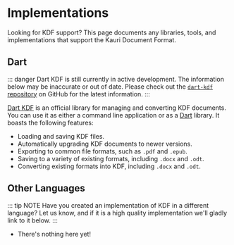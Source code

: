 # Implementations

Looking for KDF support? This page documents any libraries, tools, and
implementations that support the Kauri Document Format.


## Dart

::: danger
Dart KDF is still currently in active development. The information below may be
inaccurate or out of date. Please check out the [`dart-kdf` repository][1] on
GitHub for the latest information.
:::

[Dart KDF][1] is an official library for managing and converting KDF documents.
You can use it as either a command line application or as a [Dart][2] library. It boasts
the following features:

 - Loading and saving KDF files.
 - Automatically upgrading KDF documents to newer versions.
 - Exporting to common file formats, such as `.pdf` and `.epub`.
 - Saving to a variety of existing formats, including `.docx` and `.odt`.
 - Converting existing formats into KDF, including `.docx` and `.odt`.


## Other Languages

::: tip NOTE
Have you created an implementation of KDF in a different language? Let us know,
and if it is a high quality implementation we'll gladly link to it below.
:::

 - There's nothing here yet!

[1]: https://github.com/sean0x42/dart-kdf
[2]: https://dart.dev